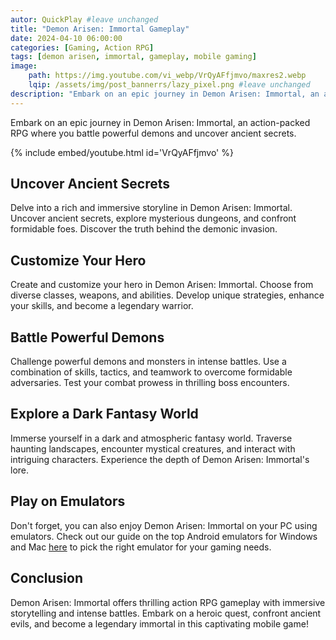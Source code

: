 ```yaml
---
autor: QuickPlay #leave unchanged
title: "Demon Arisen: Immortal Gameplay"
date: 2024-04-10 06:00:00
categories: [Gaming, Action RPG]
tags: [demon arisen, immortal, gameplay, mobile gaming]
image: 
    path: https://img.youtube.com/vi_webp/VrQyAFfjmvo/maxres2.webp 
    lqip: /assets/img/post_bannerrs/lazy_pixel.png #leave unchanged
description: "Embark on an epic journey in Demon Arisen: Immortal, an action-packed RPG where you battle powerful demons and uncover ancient secrets. Customize your hero, master powerful abilities, and save the world from darkness. Immerse yourself in its immersive gameplay, rich lore, and intense boss battles."
---
```


Embark on an epic journey in Demon Arisen: Immortal, an action-packed RPG where you battle powerful demons and uncover ancient secrets.

{% include embed/youtube.html id='VrQyAFfjmvo' %}

## Uncover Ancient Secrets
Delve into a rich and immersive storyline in Demon Arisen: Immortal. Uncover ancient secrets, explore mysterious dungeons, and confront formidable foes. Discover the truth behind the demonic invasion.

## Customize Your Hero
Create and customize your hero in Demon Arisen: Immortal. Choose from diverse classes, weapons, and abilities. Develop unique strategies, enhance your skills, and become a legendary warrior.

## Battle Powerful Demons
Challenge powerful demons and monsters in intense battles. Use a combination of skills, tactics, and teamwork to overcome formidable adversaries. Test your combat prowess in thrilling boss encounters.

## Explore a Dark Fantasy World
Immerse yourself in a dark and atmospheric fantasy world. Traverse haunting landscapes, encounter mystical creatures, and interact with intriguing characters. Experience the depth of Demon Arisen: Immortal's lore.

## Play on Emulators
Don't forget, you can also enjoy Demon Arisen: Immortal on your PC using emulators. Check out our guide on the top Android emulators for Windows and Mac [here](https://quickplaymobile.github.io/posts/Top-10-Best-Android-Emulators-for-Windows-and-Mac/) to pick the right emulator for your gaming needs.

## Conclusion
Demon Arisen: Immortal offers thrilling action RPG gameplay with immersive storytelling and intense battles. Embark on a heroic quest, confront ancient evils, and become a legendary immortal in this captivating mobile game!

